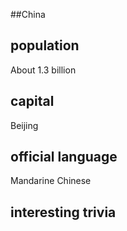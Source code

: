##China
## population
About 1.3 billion

## capital
Beijing
 
## official language
Mandarine Chinese

## interesting trivia



